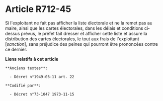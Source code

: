 # Article R712-45

Si l'exploitant ne fait pas afficher la liste électorale et ne la remet pas au maire, ainsi que les cartes électorales, dans
les délais et conditions ci-dessus prévus, le préfet fait dresser et afficher cette liste et assure la distribution des
cartes électorales, le tout aux frais de l'exploitant [*sanction*], sans préjudice des peines qui pourront être prononcées
contre ce dernier.

**Liens relatifs à cet article**

	**Anciens textes**:

	  - Décret n°1949-03-11 art. 22

	**Codifié par**:

	  - Décret n°73-1047 1973-11-15
